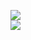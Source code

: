 [![](https://img.shields.io/badge/Made%20With-Github%20Spray-lightgrey.svg?style=for-the-badge&logo=github)](https://github.com/Annihil/github-spray#4161)  
[![](https://i.imgur.com/2DrTn0Z.gif)](https://github.com/Annihil/github-spray)
